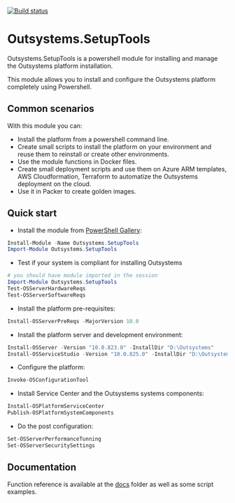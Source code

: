 [![Build status](https://ci.appveyor.com/api/projects/status/9fevntyq4e1lbu2a/branch/dev?svg=true)](https://ci.appveyor.com/project/pintonunes/outsystems-outsystems-setuptools/branch/dev)

# Outsystems.SetupTools

Outsystems.SetupTools is a powershell module for installing and manage the Outsystems platform installation.

This module allows you to install and configure the Outsystems platform completely using Powershell.

## Common scenarios

With this module you can:
* Install the platform from a powershell command line.
* Create small scripts to install the platform on your environment and reuse them to reinstall or create other environments.
* Use the module functions in Docker files.
* Create small deployment scripts and use them on Azure ARM templates, AWS Cloudformation, Terraform to automatize the Outsystems deployment on the cloud.
* Use it in Packer to create golden images.

## Quick start

* Install the module from [PowerShell Gallery](https://www.powershellgallery.com/packages/Outsystems.SetupTools):

```powershell
Install-Module -Name Outsystems.SetupTools
Import-Module Outsystems.SetupTools
```

* Test if your system is compliant for installing Outsystems

```powershell
# you should have module imported in the session
Import-Module Outsystems.SetupTools
Test-OSServerHardwareReqs
Test-OSServerSoftwareReqs
```

* Install the platform pre-requisites:

```powershell
Install-OSServerPreReqs -MajorVersion 10.0
```

* Install the platform server and development environment:

```powershell
Install-OSServer -Version "10.0.823.0" -InstallDir "D:\Outsystems"
Install-OSServiceStudio -Version "10.0.825.0" -InstallDir "D:\Outsystems"
```

* Configure the platform:

```powershell
Invoke-OSConfigurationTool
```

* Install Service Center and the Outsystems systems components:

```powershell
Install-OSPlatformServiceCenter
Publish-OSPlatformSystemComponents
```

* Do the post configuration:

```powershell
Set-OSServerPerformanceTunning
Set-OSServerSecuritySettings
```

## Documentation

Function reference is available at the [docs](docs) folder as well as some script examples.
